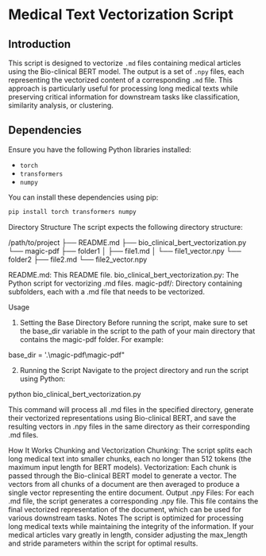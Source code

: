 # Medical Text Vectorization Script

## Introduction
This script is designed to vectorize `.md` files containing medical articles using the Bio-clinical BERT model. The output is a set of `.npy` files, each representing the vectorized content of a corresponding `.md` file. This approach is particularly useful for processing long medical texts while preserving critical information for downstream tasks like classification, similarity analysis, or clustering.

## Dependencies
Ensure you have the following Python libraries installed:
- `torch`
- `transformers`
- `numpy`

You can install these dependencies using pip:

```bash
pip install torch transformers numpy
```
Directory Structure
The script expects the following directory structure:

/path/to/project
├── README.md
├── bio_clinical_bert_vectorization.py
└── magic-pdf
    ├── folder1
    │   ├── file1.md
    │   └── file1_vector.npy
    └── folder2
        ├── file2.md
        └── file2_vector.npy

README.md: This README file.
bio_clinical_bert_vectorization.py: The Python script for vectorizing .md files.
magic-pdf/: Directory containing subfolders, each with a .md file that needs to be vectorized.

Usage
1. Setting the Base Directory
Before running the script, make sure to set the base_dir variable in the script to the path of your main directory that contains the magic-pdf folder. For example:

base_dir = '.\magic-pdf\magic-pdf"

2. Running the Script
Navigate to the project directory and run the script using Python:

python bio_clinical_bert_vectorization.py

This command will process all .md files in the specified directory, generate their vectorized representations using Bio-clinical BERT, and save the resulting vectors in .npy files in the same directory as their corresponding .md files.

How It Works
Chunking and Vectorization
Chunking: The script splits each long medical text into smaller chunks, each no longer than 512 tokens (the maximum input length for BERT models).
Vectorization: Each chunk is passed through the Bio-clinical BERT model to generate a vector. The vectors from all chunks of a document are then averaged to produce a single vector representing the entire document.
Output
.npy Files: For each .md file, the script generates a corresponding .npy file. This file contains the final vectorized representation of the document, which can be used for various downstream tasks.
Notes
The script is optimized for processing long medical texts while maintaining the integrity of the information.
If your medical articles vary greatly in length, consider adjusting the max_length and stride parameters within the script for optimal results.
